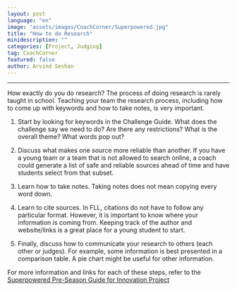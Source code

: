 ```yaml
---
layout: post
language: "en"
image: "assets/images/CoachCorner/Superpowered.jpg"
title: "How to do Research"
minidescription: ""
categories: [Project, Judging]
tag: CoachCorner
featured: false
author: Arvind Seshan
---
```

---

How exactly do you do research? The process of doing research is rarely taught in school. Teaching your team the research process, including how to come up with keywords and how to take notes, is very important.

1. Start by looking for keywords in the Challenge Guide. What does the challenge say we need to do? Are there any restrictions? What is the overall theme? What words pop out?

2. Discuss what makes one source more reliable than another. If you have a young team or a team that is not allowed to search online, a coach could generate a list of safe and reliable sources ahead of time and have students select from that subset.

3. Learn how to take notes. Taking notes does not mean copying every word down.

4. Learn to cite sources. In FLL, citations do not have to follow any particular format. However, it is important to know where your information is coming from. Keeping track of the author and website/links is a great place for a young student to start.

5. Finally, discuss how to communicate your research to others (each other or judges). For example, some information is best presented in a comparison table. A pie chart might be useful for other information.

For more information and links for each of these steps, refer to the <a href="https://flltutorials.com/en/Worksheets.html">Superpowered Pre-Season Guide for Innovation Project</a>
